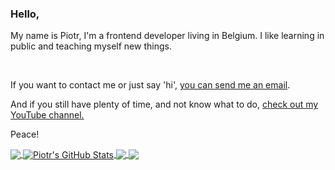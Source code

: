 ### Hello,

<p>My name is Piotr, I'm a frontend developer living in Belgium. 
I like learning in public and teaching myself new things.</p>
</br>
<p>If you want to contact me or just say 'hi', <a href="mailto:piotr.napierala94@gmail.com">you can send me an email</a>.</p>
<p>And if you still have plenty of time, and not know what to do, <a href="https://www.youtube.com/channel/UCjQS5rdafvKW72D4uM_-MUQ" target="_blank" rel="nofollow">check out my YouTube channel.</a></p>

Peace!

<a href="https://github.com/PiotrNap/PiotrNap">
  <img align="center" src="https://github-readme-stats.vercel.app/api/top-langs/?username=PiotrNap&hide=ruby,html&title_color=ccd6f6&text_color=8892b0&icon_color=e6a52b&bg_color=112554" />
</a>
<a href="https://github.com/PiotrNap/PiotrNap">
  <img align="center" src="https://github-readme-stats.vercel.app/api?username=PiotrNap&show_icons=true&line_height=27&count_private=true&title_color=ccd6f6&text_color=8892b0&icon_color=e6a52b&bg_color=112554" alt="Piotr's GitHub Stats" />
</a>

<a href="https://github.com/PiotrNap/piotr-website-v1">
  <img align="center" src="https://github-readme-stats.vercel.app/api/pin/?username=PiotrNap&repo=piotr-website-v1&title_color=ccd6f6&text_color=8892b0&icon_color=e6a52b&bg_color=112554" />
</a>


<a href="https://github.com/PiotrNap/ticket_market">
  <img align="center" src="https://github-readme-stats.vercel.app/api/pin/?username=PiotrNap&repo=ticket_market&title_color=ccd6f6&text_color=8892b0&icon_color=e6a52b&bg_color=112554" />
</a>   
